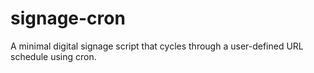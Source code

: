 # signage-cron
A minimal digital signage script that cycles through a user-defined URL schedule using cron.
